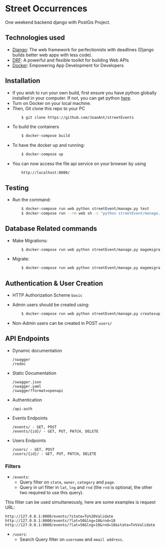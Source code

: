 # Street Occurrences
One weekend backend django with PostGis Project.

## Technologies used
* [Django](https://www.djangoproject.com/): The web framework for perfectionists with deadlines (Django builds better web apps with less code).
* [DRF](www.django-rest-framework.org/): A powerful and flexible toolkit for building Web APIs
* [Docker](https://www.docker.com/): Empowering App Development for Developers


## Installation
* If you wish to run your own build, first ensure you have python globally installed in your computer. If not, you can get python [here](https://www.python.org").
* Turn on Docker on your local machine.
* Then, Git clone this repo to your PC
    ```bash
        $ git clone https://github.com/JoaoAnt/streetEvents
    ```
* To build the containers
    ```bash
        $ docker-compose build
    ```
* To have the docker up and running:
    ```bash
        $ docker-compose up
    ```
* You can now access the file api service on your browser by using
    ```
        http://localhost:8000/
    ```

## Testing
* Run the command:
    ```bash
        $ docker-compose run web python streetEvent/manage.py test
        $ docker-compose run --rm web sh -c "python streetEvent/manage.py test events"
    ```

## Database Related commands
* Make Migrations:
    ```bash
        $ docker-compose run web python streetEvent/manage.py magemigrations
    ```
* Migrate:
    ```bash
        $ docker-compose run web python streetEvent/manage.py magemigrations
    ```

## Authentication & User Creation
* HTTP Authorization Scheme	`basic`

* Admin users should be created using:
    ```bash
        $ docker-compose run web python streetEvent/manage.py createsuperuser
    ```
* Non-Admin users can be created in POST `users/`


## API Endpoints
* Dynamic documentation
    ```
    /swagger
    /redoc
    ```
* Static Documentation
    ```
    /swagger.json
    /swagger.yaml
    /swagger?format=openapi
    ```

* Authentication
    ```
    /api-auth
    ```

* Events Endpoints
    ```
    /events/ - GET, POST
    /events/{id}/ - GET, PUT, PATCH, DELETE
    ```

* Users Endpoints
    ```
    /users/ - GET, POST
    /users/{id}/ - GET, PUT, PATCH, DELETE
    ```

### Filters
- `/events`:
    - Query filter on `state`, `owner`, `category` and `page`.
    - Query in url filter in `lat`, `lng` and `rnd` (the `rnd` is optional, the other two required to use this query).

This filter can be used simultaneously, here are some examples is request URL:
```
http://127.0.0.1:8000/events/?state=To%20Validate
http://127.0.0.1:8000/events/?lat=50&lng=10&rnd=18
http://127.0.0.1:8000/events/?lat=50&lng=10&rnd=18&state=To%Validate
```
- `/users`:
    - Search Query filter on `username` and `email address`.

